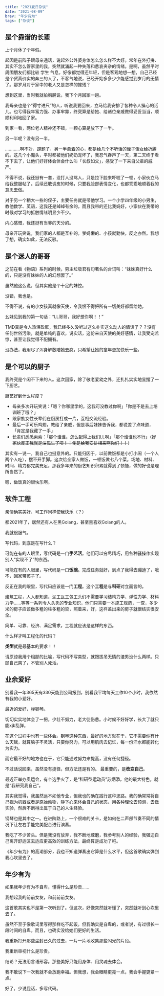 ```yaml lw-blog-meta
title: "2021夏日杂谈"
date: "2021-08-09"
brev: "年少有为"
tags: ["杂谈"]
```

## 是个靠谱的长辈

上个月休了个年假。

起因是前阵子跟母亲通话，说起外公外婆身体怎么怎么样不大好。常年在外打拼、其实不怎么管家里的我，突然就涌起一种失落和悲哀夹杂的情绪。是啊，虽然平时周围朋友们都比较 学生 气息，好像都觉得还年轻，但是客观地想一想，自己已经是个货真价实的奔三的人了，不客气地说，已经开始多多少少能感觉到岁月的无情了。那岁月对于家中的老人又是怎样的摧残？

想到这里，当时我就拍胸脯说，我下个月回家一趟。

我母亲也是个“得寸进尺”的人，听说我要回来，立马给我安排了各种令人操心的活儿。也亏得我年富力强、办事牢靠，终究算是给她、给诸位亲戚做得妥妥当当，顺顺利利地回了家。

到家一看，两位老人精神还不错，一颗心算是放下了一半。

另一半呢？没有另一半。

…………啊不对，跑题了，另一半悬着的心，都是给几个不听话的侄子侄女给折腾的。这几个小魔头，平时都被他们奶奶宠坏了，我忍气吞声了一天，第二天终于看不下去了，让他们好好体会体会什么叫「长叔如父」，感受了一下来自父辈的威严。

不得不说，我还挺有一套，没打人没骂人，只是拉下脸来吓唬了一顿，小家伙立马给我整服帖了。后续还敢调皮的时候，只要我脸部表情变化，也都乖乖地顺着我的意思去做。

对于另一个稍大一些的侄子，主要任务就是带他学习。一个小学四年级的小男生，教他数学、英语，这我还是绰绰有余的。而且我带的还比我妈好，小家伙在我带的时候对学习的抵触情绪明显少不少。

内心感慨，我还挺有当爹的天分的。

母亲开玩笑说，我们家的人都是互补的，爹妈懒的、小孩就勤快，反之亦然。我想了想，确实如此，无法反驳。

## 是个迷人的哥哥

之前在看《物语》系列的时候，男主垃圾君有句著名的台词叫：“妹妹真好什么的，只是没有妹妹的人的幻想罢了。”

虽然他这么说，但其实他是个十足的妹控。

没错，我也是。

不得不说，有的小女孩真就像天使，令我恨不得把所有一切美好都留给她。

幺妹见到我的第一句话：“LL哥哥，我好想你啊！！”

TMD真是令人热泪盈眶，我已经多久没听过这么朴实这么动人的情话了？？没有任何世俗污染，就是单纯的喜欢，说实话，这份来自天使的美好感情，让我受宠若惊，甚至让我觉得不配拥有。

没办法，我用尽了浑身解数陪她去疯，只希望让她的童年更加快乐一些。

## 是个可以的厨子

我终究是个闲不下来的人。这次回家，除了敬老爱幼之外，还扎扎实实地显摆了一下厨艺。

厨艺好到什么程度？

- 母亲多次开玩笑说：「嗯？你哪里学的，这我可没教过你啊」「你是不是去上培训班了哦？」
- 跟家族女性长辈们在厨房打成一片，互相交流经验。
- 最后一手可乐鸡翅，教给了亲戚，但是事后妹妹告诉我，都说差了点味道，「肯定是我藏了一手」
- 长辈们悉悉索索：「那个谁谁，怎么配得上我们LL啊」「那个谁谁也不行」（~~好家伙反正我就是注孤生了呗！！倒是给我安排相亲啊你们！！~~）

其实有一说一，我自己也挺意外的。只能归因于，以前做饭都是小打小闹（一个人两个人吃），摆不开手脚。这次给全家人做饭，一顿饭做七八个菜，场地、材料、时间、精力都完美充足，那我多年来的厨艺知识积累就得到了顿悟，做的好也是理所当然了。

嗯，做饭真的很快乐啊。

## 软件工程

亲情确实美好，可工作同样使我快乐（？）

都2021年了，居然还有人在黑Golang，甚至黑喜欢Golang的人。

我就很服气。

写代码，到底是在写什么？

可能在有的人眼里，写代码是一门**手艺活**。他们可以穷尽精巧，用各种骚操作实现别人“实现不了”的东西。

可能在有的人眼里，写代码是一口**饭碗**。完成任务就好，到点了我得去蹦迪了，哦不，回家带孩子了。

反正在我的眼里，写代码应该是一门**工程**。这个**工程**是与**科研**对立而言的。

建筑工程，人人都知道，泥工瓦工包工头们不需要学习结构力学、弹性力学、材料力学……等等一系列令人头秃的专业知识，他们只需要一本施工规范，一查，多少米的房子应该做多粗的柱多粗的梁，照着来，好，这样盖出来的房子就很结实很安全。

简单、可靠、经济、满足需求，工程就应该是这样的东西。

什么样才叫工程化的代码？

**类型**就是最基本的要求！！

请原谅我用个粗鄙的比喻，写代码不写类型，就跟拔吊无情的渣男没什么两样。只顾自己爽了，不管别人死活。

## 业余爱好

别看我一年365天有330天能到公司报到，别看我平均每天工作10个小时，我依然有我的小爱好。

最近的爱好，弹钢琴。

切切实实地体会了一把，少壮不努力，老大徒伤悲。小时候不好好学，长大了就只能xjb乱弹。

在这个过程中也有一些体会。钢琴这种东西，最好的地方就在于，它不需要你有什么天赋，就算脑子不灵活，只要你努力，可以用肌肉去记忆，每一份汗水都能转化为实力。

而它最不好的地方也在于，它只能通过努力来提高，没有任何捷径。

不过话说回来，虽然没有捷径，但方法还是有的。 最重要的，是**改变自己**。

最近正举办奥运会，有个选手火了，是“科研型运动员”苏炳添。他的最大特色，就是“我研究我自己”。

其实我觉得，我虽然远不如他专业，但我也的确在践行这种思路。我的确常常将自己视为机器或者是原始动物，静下心来体会自己的状态，用各种理论去预测，去做实验，然后不断得出属于自己的人生经验。

钢琴也是其中之一。在进阶路上，一个很难的关卡，是如何在二声部节奏不同的情况下让左右手能完美配合进行演奏。

我吃了不少苦头。但是我没有放弃，我不断地琢磨，我参考别人的经验，我强迫自己离开舒适区去适应更高效的训练方法，最终算是成功了吧。

《年少有为》的高潮部分，我也不知道弹奏出它算是什么水平，但这首歌确实弹到我心坎里去了。

## 年少有为

如果我年少有为不自卑，懂得什么是珍贵……

我想起我的前前女友，和前前前女友。

这首歌其实也不是第一次听到了。但这次，好像突然就听懂了，突然就听到心坎里去了。

虽然不至于像歌词里写得那样吃不起饭，但我确实是自卑的，或者说，有过很长一段时间的自卑。而且，也确实没给她们更好的生活。

我重新打开那些尘封已久的过去，一片一片地收集那些闪光的片段。

我重新审视什么是珍贵。

结论？无法用言语形容。那些美好只能用身体、用灵魂去体会。

我不敢说下一次我就不会放跑幸福。但我想，我会眼睛更亮一点，我会手握更紧一点。

好了，少说屁话，多写代码。
